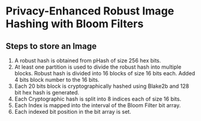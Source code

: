 # Privacy-Enhanced Robust Image Hashing with Bloom Filters

## Steps to store an Image

1. A robust hash is obtained from pHash of size 256 hex bits.
2. At least one partition is used to divide the robust hash into multiple blocks.
   Robust hash is divided into 16 blocks of size 16 bits each. Added 4 bits block number to the 16 bits. 
3. Each 20 bits block is cryptographically hashed using Blake2b and 128 bit hex hash is generated.
4. Each Cryptographic hash is split into 8 indices each of size 16 bits.
5. Each Index is mapped into the interval of the Bloom Filter bit array.
6. Each indexed bit position in the bit array is set.


